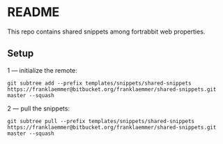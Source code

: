 # README #

This repo contains shared snippets among fortrabbit web properties.


## Setup


1 — initialize the remote:

`git subtree add --prefix templates/snippets/shared-snippets https://franklaemmer@bitbucket.org/franklaemmer/shared-snippets.git master --squash`

2 — pull the snippets:

`git subtree pull --prefix templates/snippets/shared-snippets https://franklaemmer@bitbucket.org/franklaemmer/shared-snippets.git master --squash`
